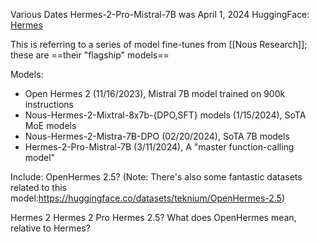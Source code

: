 Various Dates
Hermes-2-Pro-Mistral-7B was April 1, 2024
HuggingFace: [Hermes](https://huggingface.co/collections/NousResearch/hermes-650a66656fb511ba9ea86ff1)

This is referring to a series of model fine-tunes from [[Nous Research]]; these are ==their "flagship" models==

Models:
- Open Hermes 2 (11/16/2023), Mistral 7B model trained on 900k instructions
- Nous-Hermes-2-Mixtral-8x7b-{DPO,SFT} models (1/15/2024), SoTA MoE models
- Nous-Hermes-2-Mistra-7B-DPO (02/20/2024), SoTA 7B models
- Hermes-2-Pro-Mistral-7B (3/11/2024), A "master function-calling model"



Include: OpenHermes 2.5?
(Note: There's also some fantastic datasets related to this model:https://huggingface.co/datasets/teknium/OpenHermes-2.5)

Hermes 2
Hermes 2 Pro
Hermes 2.5?
What does OpenHermes mean, relative to Hermes?